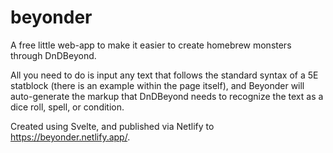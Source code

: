 # beyonder

A free little web-app to make it easier to create homebrew monsters through DnDBeyond. 

All you need to do is input any text that follows the standard syntax of a 5E statblock (there is an example within the page itself), and Beyonder will auto-generate the markup that DnDBeyond needs to recognize the text as a dice roll, spell, or condition. 


Created using Svelte, and published via Netlify to https://beyonder.netlify.app/.
